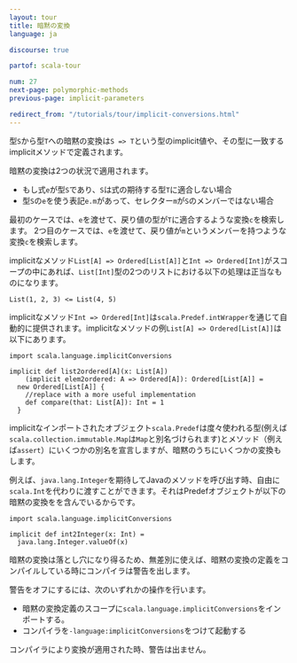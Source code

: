 ```yaml
---
layout: tour
title: 暗黙の変換
language: ja

discourse: true

partof: scala-tour

num: 27
next-page: polymorphic-methods
previous-page: implicit-parameters

redirect_from: "/tutorials/tour/implicit-conversions.html"
---
```


型`S`から型`T`への暗黙の変換は`S => T`という型のimplicit値や、その型に一致するimplicitメソッドで定義されます。

暗黙の変換は2つの状況で適用されます。

* もし式`e`が型`S`であり、`S`は式の期待する型`T`に適合しない場合
* 型`S`の`e`を使う表記`e.m`があって、セレクター`m`が`S`のメンバーではない場合

最初のケースでは、`e`を渡せて、戻り値の型が`T`に適合するような変換`c`を検索します。
2つ目のケースでは、`e`を渡せて、戻り値が`m`というメンバーを持つような変換`c`を検索します。

implicitなメソッド`List[A] => Ordered[List[A]]`と`Int => Ordered[Int]`がスコープの中にあれば、`List[Int]`型の2つのリストにおける以下の処理は正当なものになります。

```
List(1, 2, 3) <= List(4, 5)
```
implicitなメソッド`Int => Ordered[Int]`は`scala.Predef.intWrapper`を通じて自動的に提供されます。implicitなメソッドの例`List[A] => Ordered[List[A]]`は以下にあります。

```tut
import scala.language.implicitConversions

implicit def list2ordered[A](x: List[A])
    (implicit elem2ordered: A => Ordered[A]): Ordered[List[A]] =
  new Ordered[List[A]] { 
    //replace with a more useful implementation
    def compare(that: List[A]): Int = 1
  }
```
implicitなインポートされたオブジェクト`scala.Predef`は度々使われる型(例えば`scala.collection.immutable.Map`は`Map`と別名づけられます)とメソッド（例えば`assert`）にいくつかの別名を宣言しますが、暗黙のうちにいくつかの変換もします。

例えば、`java.lang.Integer`を期待してJavaのメソッドを呼び出す時、自由に`scala.Int`を代わりに渡すことができます。それはPredefオブジェクトが以下の暗黙の変換をを含んでいるからです。

```tut
import scala.language.implicitConversions

implicit def int2Integer(x: Int) =
  java.lang.Integer.valueOf(x)
```

暗黙の変換は落とし穴になり得るため、無差別に使えば、暗黙の変換の定義をコンパイルしている時にコンパイラは警告を出します。

警告をオフにするには、次のいずれかの操作を行います。

* 暗黙の変換定義のスコープに`scala.language.implicitConversions`をインポートする。
* コンパイラを`-language:implicitConversions`をつけて起動する

コンパイラにより変換が適用された時、警告は出ません。
